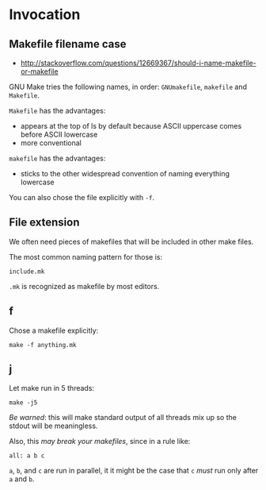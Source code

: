 # Invocation

## Makefile filename case

- http://stackoverflow.com/questions/12669367/should-i-name-makefile-or-makefile

GNU Make tries the following names, in order: `GNUmakefile`, `makefile` and `Makefile`.

`Makefile` has the advantages:

- appears at the top of ls by default because ASCII uppercase comes before ASCII lowercase
- more conventional

`makefile` has the advantages:

- sticks to the other widespread convention of naming everything lowercase

You can also chose the file explicitly with `-f`.

## File extension

We often need pieces of makefiles that will be included in other make files.

The most common naming pattern for those is:

    include.mk

`.mk` is recognized as makefile by most editors.

## f

Chose a makefile explicitly:

    make -f anything.mk

## j

Let make run in 5 threads:

    make -j5

*Be warned*: this will make standard output of all threads mix up so the stdout will be meaningless.

Also, this *may break your makefiles*, since in a rule like:

    all: a b c

`a`, `b`, and `c` are run in parallel, it it might be the case that `c` *must* run only after `a` and `b`.
